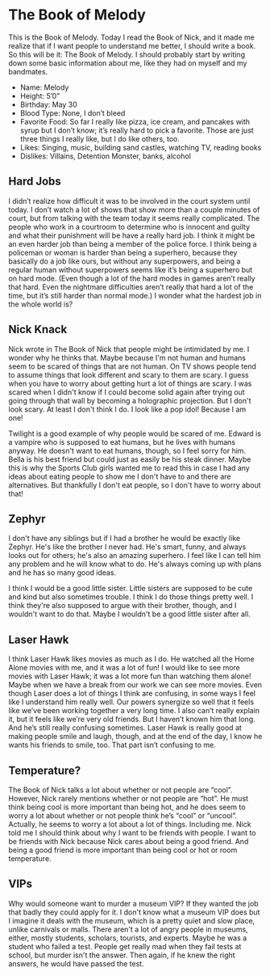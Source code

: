 <!-- TITLE: Book Of Melody -->
<!-- SUBTITLE: Diary entries posted in setting-info -->

# The Book of Melody
This is the Book of Melody.
Today I read the Book of Nick, and it made me realize that if I want people to understand me better, I should write a book.  So this will be it: The Book of Melody.  I should probably start by writing down some basic information about me, like they had on myself and my bandmates.

* Name: Melody
* Height: 5’0”
* Birthday: May 30
* Blood Type: None, I don’t bleed
* Favorite Food: So far I really like pizza, ice cream, and pancakes with syrup but I don’t know; it’s really hard to pick a favorite.  Those are just three things I really like, but I do like others, too.
* Likes: Singing, music, building sand castles, watching TV, reading books
* Dislikes: Villains, Detention Monster, banks, alcohol

## Hard Jobs
I didn’t realize how difficult it was to be involved in the court system until today.  I don’t watch a lot of shows that show more than a couple minutes of court, but from talking with the team today it seems really complicated.  The people who work in a courtroom to determine who is innocent and guilty and what their punishment will be have a really hard job.  I think it might be an even harder job than being a member of the police force.  I think being a policeman or woman is harder than being a superhero, because they basically do a job like ours, but without any superpowers, and being a regular human without superpowers seems like it’s being a superhero but on hard mode.  (Even though a lot of the hard modes in games aren’t really that hard.  Even the nightmare difficulties aren’t really that hard a lot of the time, but it’s still harder than normal mode.)  I wonder what the hardest job in the whole world is?

## Nick Knack
Nick wrote in The Book of Nick that people might be intimidated by me. I wonder why he thinks that. Maybe because I'm not human and humans seem to be scared of things that are not human. On TV shows people tend to assume things that look different and scary to them are scary. I guess when you have to worry about getting hurt a lot of things are scary. I was scared when I didn't know if I could become solid again after trying out going through that wall by becoming a holographic projection. But I don't look scary. At least I don't think I do. I look like a pop idol! Because I am one!

Twilight is a good example of why people would be scared of me. Edward is a vampire who is supposed to eat humans, but he lives with humans anyway. He doesn't want to eat humans, though, so I feel sorry for him. Bella is his best friend but could just as easily be his steak dinner. Maybe this is why the Sports Club girls wanted me to read this in case I had any ideas about eating people to show me I don't have to and there are alternatives. But thankfully I don't eat people, so I don't have to worry about that!

## Zephyr
I don't have any siblings but if I had a brother he would be exactly like Zephyr. He's like the brother I never had. He's smart, funny, and always looks out for others; he's also an amazing superhero. I feel like I can tell him any problem and he will know what to do. He's always coming up with plans and he has so many good ideas.

I think I would be a good little sister. Little sisters are supposed to be cute and kind but also sometimes trouble. I think I do those things pretty well. I think they're also supposed to argue with their brother, though, and I wouldn't want to do that. Maybe I wouldn't be a good little sister after all.

## Laser Hawk
I think Laser Hawk likes movies as much as I do.  He watched all the Home Alone movies with me, and it was a lot of fun!  I would like to see more movies with Laser Hawk; it was a lot more fun than watching them alone!  Maybe when we have a break from our work we can see more movies.  Even though Laser does a lot of things I think are confusing, in some ways I feel like I understand him really well.  Our powers synergize so well that it feels like we’ve been working together a very long time.  I also can’t really explain it, but it feels like we’re very old friends.  But I haven’t known him that long.  And he’s still really confusing sometimes.  Laser Hawk is really good at making people smile and laugh, though, and at the end of the day, I know he wants his friends to smile, too.  That part isn’t confusing to me.
## Temperature?
The Book of Nick talks a lot about whether or not people are “cool”.  However, Nick rarely mentions whether or not people are “hot”.  He must think being cool is more important than being hot, and he does seem to worry a lot about whether or not people think he’s “cool” or “uncool”.  Actually, he seems to worry a lot about a lot of things.  Including me.  Nick told me I should think about why I want to be friends with people.  I want to be friends with Nick because Nick cares about being a good friend.  And being a good friend is more important than being cool or hot or room temperature.
## VIPs
Why would someone want to murder a museum VIP? If they wanted the job that badly they could apply for it. I don't know what a museum VIP does but I imagine it deals with the museum, which is a pretty quiet and slow place, unlike carnivals or malls. There aren't a lot of angry people in museums, either, mostly students, scholars, tourists, and experts. Maybe he was a student who failed a test. People get really mad when they fail tests at school, but murder isn't the answer. Then again, if he knew the right answers, he would have passed the test.